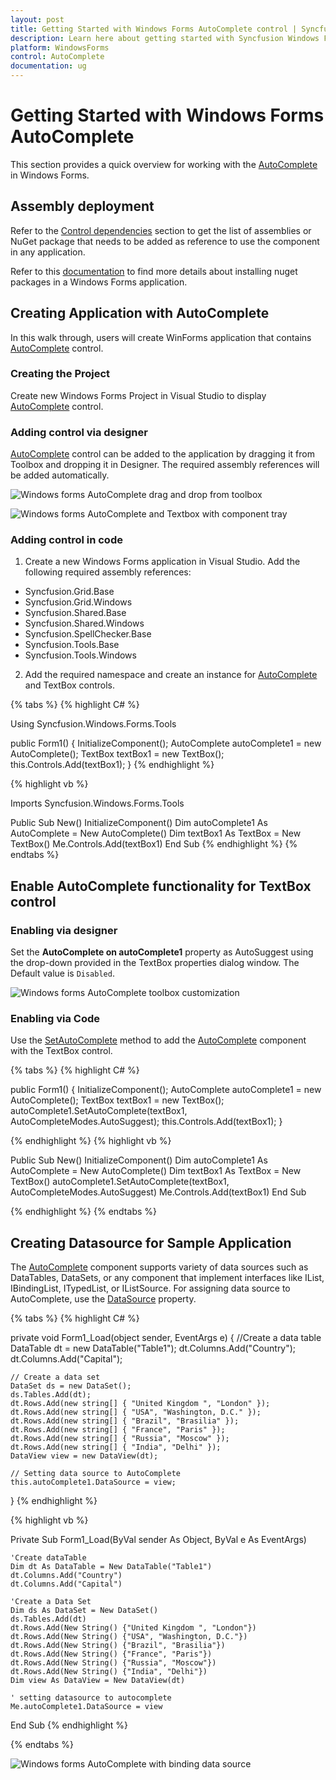 ```yaml
---
layout: post
title: Getting Started with Windows Forms AutoComplete control | Syncfusion
description: Learn here about getting started with Syncfusion Windows Forms AutoComplete control and more details.
platform: WindowsForms
control: AutoComplete
documentation: ug
---
```


# Getting Started with Windows Forms AutoComplete

This section provides a quick overview for working with the [AutoComplete](https://help.syncfusion.com/cr/windowsforms/Syncfusion.Windows.Forms.Tools.AutoComplete.html) in Windows Forms.

## Assembly deployment

Refer to the [Control dependencies](https://help.syncfusion.com/windowsforms/control-dependencies#autocomplete) section to get the list of assemblies or NuGet package that needs to be added as reference to use the component in any application.

Refer to this [documentation](https://help.syncfusion.com/windowsforms/nuget-packages) to find more details about installing nuget packages in a Windows Forms application.

## Creating Application with AutoComplete

In this walk through, users will create WinForms application that contains [AutoComplete](https://help.syncfusion.com/cr/windowsforms/Syncfusion.Windows.Forms.Tools.AutoComplete.html) control.

### Creating the Project

Create new Windows Forms Project in Visual Studio to display [AutoComplete](https://help.syncfusion.com/cr/windowsforms/Syncfusion.Windows.Forms.Tools.AutoComplete.html) control.

### Adding control via designer

[AutoComplete](https://help.syncfusion.com/cr/windowsforms/Syncfusion.Windows.Forms.Tools.AutoComplete.html) control can be added to the application by dragging it from Toolbox and dropping it in Designer. The required assembly references will be added automatically.

![Windows forms AutoComplete drag and drop from toolbox](GettingStarted_images/AutoComplete_Toolbox.png)

![Windows forms AutoComplete and Textbox with component tray](GettingStarted_images/AutoComplete_Inform.png)

### Adding control in code

1. Create a new Windows Forms application in Visual Studio. Add the following required assembly references:

* Syncfusion.Grid.Base
* Syncfusion.Grid.Windows
* Syncfusion.Shared.Base
* Syncfusion.Shared.Windows
* Syncfusion.SpellChecker.Base
* Syncfusion.Tools.Base
* Syncfusion.Tools.Windows

2. Add the required namespace and create an instance for [AutoComplete](https://help.syncfusion.com/cr/windowsforms/Syncfusion.Windows.Forms.Tools.AutoComplete.html) and TextBox controls.

{% tabs %}
{% highlight C# %}

Using Syncfusion.Windows.Forms.Tools

public Form1()
{
    InitializeComponent();
    AutoComplete autoComplete1 = new AutoComplete();
    TextBox textBox1 = new TextBox();
    this.Controls.Add(textBox1);
}
{% endhighlight %}

{% highlight vb %}

Imports Syncfusion.Windows.Forms.Tools

Public Sub New()
    InitializeComponent()
    Dim autoComplete1 As AutoComplete = New AutoComplete()
    Dim textBox1 As TextBox = New TextBox()
    Me.Controls.Add(textBox1)
End Sub
{% endhighlight %}
{% endtabs %}

## Enable AutoComplete functionality for TextBox control

### Enabling via designer

Set the **AutoComplete on autoComplete1** property as AutoSuggest using the drop-down provided in the TextBox properties dialog window. The Default value is `Disabled`.

![Windows forms AutoComplete toolbox customization](GettingStarted_images/Autocomplete_Propertywindow.png)

### Enabling via Code

Use the [SetAutoComplete](https://help.syncfusion.com/cr/windowsforms/Syncfusion.Windows.Forms.Tools.AutoComplete.html#Syncfusion_Windows_Forms_Tools_AutoComplete_SetAutoComplete_System_Windows_Forms_Control_Syncfusion_Windows_Forms_Tools_AutoCompleteModes_) method to add the [AutoComplete](https://help.syncfusion.com/cr/windowsforms/Syncfusion.Windows.Forms.Tools.AutoComplete.html) component with the TextBox control.

{% tabs %}
{% highlight C# %}

public Form1()
{
    InitializeComponent();
    AutoComplete autoComplete1 = new AutoComplete();
    TextBox textBox1 = new TextBox();
    autoComplete1.SetAutoComplete(textBox1, AutoCompleteModes.AutoSuggest);
    this.Controls.Add(textBox1);
}

{% endhighlight %}
{% highlight vb %}

Public Sub New()
    InitializeComponent()
    Dim autoComplete1 As AutoComplete = New AutoComplete()
    Dim textBox1 As TextBox = New TextBox()
    autoComplete1.SetAutoComplete(textBox1, AutoCompleteModes.AutoSuggest)
    Me.Controls.Add(textBox1)
End Sub

{% endhighlight %}
{% endtabs %}

## Creating Datasource for Sample Application

The [AutoComplete](https://help.syncfusion.com/cr/windowsforms/Syncfusion.Windows.Forms.Tools.AutoComplete.html) component supports variety of data sources such as DataTables, DataSets, or any component that implement interfaces like IList, IBindingList, ITypedList, or IListSource. For assigning data source to AutoComplete, use the [DataSource](https://help.syncfusion.com/cr/windowsforms/Syncfusion.Windows.Forms.Tools.AutoComplete.html#Syncfusion_Windows_Forms_Tools_AutoComplete_DataSource) property.

{% tabs %}
{% highlight C# %}

private void Form1_Load(object sender, EventArgs e)
{
    //Create a data table
    DataTable dt = new DataTable("Table1");
    dt.Columns.Add("Country");
    dt.Columns.Add("Capital");

    // Create a data set
    DataSet ds = new DataSet();
    ds.Tables.Add(dt);
    dt.Rows.Add(new string[] { "United Kingdom ", "London" });
    dt.Rows.Add(new string[] { "USA", "Washington, D.C." });
    dt.Rows.Add(new string[] { "Brazil", "Brasilia" });
    dt.Rows.Add(new string[] { "France", "Paris" });
    dt.Rows.Add(new string[] { "Russia", "Moscow" });
    dt.Rows.Add(new string[] { "India", "Delhi" });
    DataView view = new DataView(dt);

    // Setting data source to AutoComplete
    this.autoComplete1.DataSource = view;
}
{% endhighlight %}

{% highlight vb %}

Private Sub Form1_Load(ByVal sender As Object, ByVal e As EventArgs)

    'Create dataTable
    Dim dt As DataTable = New DataTable("Table1")
    dt.Columns.Add("Country")
    dt.Columns.Add("Capital")

    'Create a Data Set
    Dim ds As DataSet = New DataSet()
    ds.Tables.Add(dt)
    dt.Rows.Add(New String() {"United Kingdom ", "London"})
    dt.Rows.Add(New String() {"USA", "Washington, D.C."})
    dt.Rows.Add(New String() {"Brazil", "Brasilia"})
    dt.Rows.Add(New String() {"France", "Paris"})
    dt.Rows.Add(New String() {"Russia", "Moscow"})
    dt.Rows.Add(New String() {"India", "Delhi"})
    Dim view As DataView = New DataView(dt)

    ' setting datasource to autocomplete
    Me.autoComplete1.DataSource = view
End Sub
{% endhighlight %}

{% endtabs %}

![Windows forms AutoComplete with binding data source](GettingStarted_images/AutoComplete_datasourceform.png)
